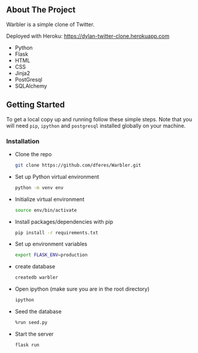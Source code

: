 



## About The Project
Warbler is a simple clone of Twitter.

Deployed with Heroku: https://dylan-twitter-clone.herokuapp.com

* Python
* Flask
* HTML
* CSS
* Jinja2
* PostGresql
* SQLAlchemy



<!-- GETTING STARTED -->
## Getting Started

To get a local copy up and running follow these simple steps. Note that you will need `pip`, `ipython` and `postgresql` installed globally on your machine. 

### Installation

* Clone the repo
   ```sh
   git clone https://github.com/dferes/Warbler.git
   ```
* Set up Python virtual environment
  ```sh
  python -m venv env
  ```
* Initialize virtual environment
  ```sh
  source env/bin/activate
  ```
* Install packages/dependencies with pip
   ```sh
   pip install -r requirements.txt
   ```
* Set up environment variables
  ```sh
  export FLASK_ENV=production
  ```
* create database
  ```sh
  createdb warbler
  ```
* Open ipython (make sure you are in the root directory)
  ```sh
  ipython
  ```
* Seed the database 
  ```sh
  %run seed.py
  ```
* Start the server
   ```sh
   flask run
   ```
